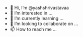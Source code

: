 - 👋 Hi, I’m @yashshrivastavaa
- 👀 I’m interested in ...
- 🌱 I’m currently learning ...
- 💞️ I’m looking to collaborate on ...
- 📫 How to reach me ...

<!---
yashshrivastavaa/yashshrivastavaa is a ✨ special ✨ repository because its `README.md` (this file) appears on your GitHub profile.
You can click the Preview link to take a look at your changes.
--->
